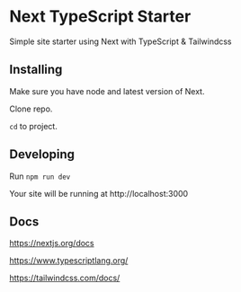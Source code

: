 <h1>Next TypeScript Starter</h1>
Simple site starter using Next with TypeScript & Tailwindcss

## Installing

Make sure you have node and latest version of Next.

Clone repo.

`cd` to project.

## Developing

Run `npm run dev`

Your site will be running at http://localhost:3000

## Docs

https://nextjs.org/docs

https://www.typescriptlang.org/

https://tailwindcss.com/docs/
